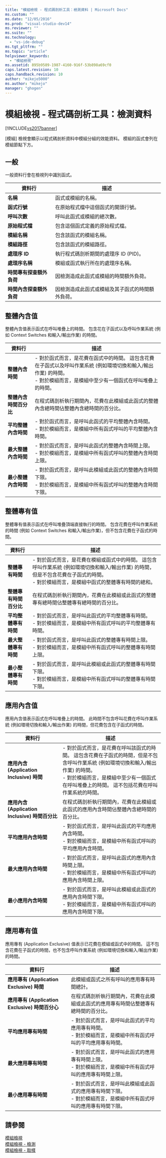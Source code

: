 ```yaml
---
title: "模組檢視 - 程式碼剖析工具：檢測資料 | Microsoft Docs"
ms.custom: ""
ms.date: "12/05/2016"
ms.prod: "visual-studio-dev14"
ms.reviewer: ""
ms.suite: ""
ms.technology: 
  - "vs-ide-debug"
ms.tgt_pltfrm: ""
ms.topic: "article"
helpviewer_keywords: 
  - "模組檢視"
ms.assetid: 895b9589-1987-4160-916f-53b898a69cf0
caps.latest.revision: 10
caps.handback.revision: 10
author: "mikejo5000"
ms.author: "mikejo"
manager: "ghogen"
---
```

# 模組檢視 - 程式碼剖析工具：檢測資料
[!INCLUDE[vs2017banner](../code-quality/includes/vs2017banner.md)]

\[模組\] 檢視會顯示以程式碼剖析資料中模組分組的效能資料。  模組的函式會列在模組節點下方。  
  
## 一般  
 一般資料行會在檢視列中識別函式。  
  
|資料行|描述|  
|---------|--------|  
|**名稱**|函式或模組的名稱。|  
|**函式行號**|在原始程式檔中這個函式的開頭行號。|  
|**呼叫次數**|呼叫此函式或模組的總次數。|  
|**原始程式檔**|包含這個函式定義的原始程式檔。|  
|**模組名稱**|包含該函式的模組名稱。|  
|**模組路徑**|包含該函式的模組路徑。|  
|**處理序 ID**|執行程式碼剖析期間的處理序 ID \(PID\)。|  
|**處理序名稱**|模組或函式執行所在的處理序名稱。|  
|**時間專有探查額外負荷**|因檢測造成此函式或模組的時間額外負荷。|  
|**時間內含探查額外負荷**|因檢測造成此函式或模組及其子函式的時間額外負荷。|  
  
## 整體內含值  
 整體內含值表示函式在呼叫堆疊上的時間。  包含花在子函式以及呼叫作業系統 \(例如 Context Switches 和輸入\/輸出作業\) 的時間。  
  
|資料行|描述|  
|---------|--------|  
|**整體內含時間**|-   對於函式而言，是花費在函式中的時間。  這包含花費在子函式以及呼叫作業系統 \(例如環境切換和輸入\/輸出作業\) 的時間。<br />-   對於模組而言，是模組中至少有一個函式在呼叫堆疊上的時間。|  
|**整體內含時間百分比**|在程式碼剖析執行期間內，花費在此模組或此函式的整體內含總時間佔整體內含總時間的百分比。|  
|**平均整體內含時間**|-   對於函式而言，是呼叫此函式的平均整體內含時間。<br />-   對於模組而言，是模組中所有函式呼叫的平均整體內含時間。|  
|**最大整體內含時間**|-   對於函式而言，是呼叫此函式的整體內含時間上限。<br />-   對於模組而言，是模組中所有函式呼叫的整體內含時間上限。|  
|**最小整體內含時間**|-   對於函式而言，是呼叫此模組或此函式的整體內含時間下限。<br />-   對於模組而言，是模組中所有函式呼叫的整體內含時間下限。|  
  
## 整體專有值  
 整體專有值表示函式在呼叫堆疊頂端直接執行的時間。  包含花費在呼叫作業系統的時間 \(例如 Context Switches 和輸入\/輸出作業\)，但不包含花費在子函式的時間。  
  
|資料行|描述|  
|---------|--------|  
|**整體專有時間**|-   對於函式而言，是花費在模組或函式中的時間。  這包含呼叫作業系統 \(例如環境切換和輸入\/輸出作業\) 的時間，但是不包含花費在子函式的時間。<br />-   對於模組而言，是模組中函式的整體專有時間的總和。|  
|**整體專有時間百分比**|在程式碼剖析執行期間內，花費在此模組或此函式的整體專有總時間佔整體專有總時間的百分比。|  
|**平均整體專有時間**|-   對於函式而言，是呼叫此函式的平均整體專有時間。<br />-   對於模組而言，是模組中所有函式呼叫的平均整體專有時間。|  
|**最大整體專有時間**|-   對於函式而言，是呼叫此函式的整體專有時間上限。<br />-   對於模組而言，是模組中所有函式呼叫的整體專有時間上限。|  
|**最小整體專有時間**|-   對於函式而言，是呼叫此模組或此函式的整體專有時間下限。<br />-   對於模組而言，是模組中所有函式呼叫的整體專有時間下限。|  
  
## 應用內含值  
 應用內含值表示函式在呼叫堆疊上的時間。  此時間不包含呼叫花費在呼叫作業系統 \(例如環境切換和輸入\/輸出作業\) 的時間，但花費包含在子函式的時間。  
  
|資料行|描述|  
|---------|--------|  
|**應用內含 \(Application Inclusive\) 時間**|-   對於函式而言，是花費在呼叫該函式的時間。  這包含花費在子函式的時間，但是不包含呼叫作業系統 \(例如環境切換和輸入\/輸出作業\) 的時間。<br />-   對於模組而言，是模組中至少有一個函式在呼叫堆疊上的時間。  這不包括花費在呼叫作業系統的時間。|  
|**應用內含 \(Application Inclusive\) 時間百分比**|在程式碼剖析執行期間內，花費在此模組或此函式的應用內含時間佔整體內含總時間的百分比。|  
|**平均應用內含時間**|-   對於函式而言，是呼叫此函式的平均應用內含時間。<br />-   對於模組而言，是模組中所有函式呼叫的平均應用內含時間。|  
|**最大應用內含時間**|-   對於函式而言，是呼叫此函式的應用內含時間上限。<br />-   對於模組而言，是模組中所有函式呼叫的應用內含時間上限。|  
|**最小應用內含時間**|-   對於函式而言，是呼叫此模組或此函式的應用內含時間下限。<br />-   對於模組而言，是模組中所有函式呼叫的應用內含時間下限。|  
  
## 應用專有值  
 應用專有 \(Application Exclusive\) 值表示已花費在模組或函式中的時間。  這不包含花費在子函式的時間，也不包含呼叫作業系統 \(例如環境切換和輸入\/輸出作業\) 的時間。  
  
|資料行|描述|  
|---------|--------|  
|**應用專有 \(Application Exclusive\) 時間**|此模組或函式之所有呼叫的應用專有時間總計。|  
|**應用專有 \(Application Exclusive\) 時間百分心**|在程式碼剖析執行期間內，花費在此模組或此函式的應用專有時間佔整體專有總時間的百分比。|  
|**平均應用專有時間**|-   對於函式而言，是呼叫此函式的平均應用專有時間。<br />-   對於模組而言，是模組中所有函式呼叫的平均應用專有時間。|  
|**最大應用專有時間**|-   對於函式而言，是呼叫此函式的應用專有時間上限。<br />-   對於模組而言，是模組中所有函式呼叫的應用專有時間上限。|  
|**最小應用專有時間**|-   對於函式而言，是呼叫此模組或此函式的應用專有時間下限。<br />-   對於模組而言，是模組中所有函式呼叫的應用專有時間下限。|  
  
## 請參閱  
 [模組檢視](../profiling/modules-view-sampling-data.md)   
 [模組檢視 \- 檢測](../profiling/modules-view-dotnet-memory-instrumentation-data.md)   
 [模組檢視 \- 取樣](../profiling/modules-view-dotnet-memory-sampling-data.md)